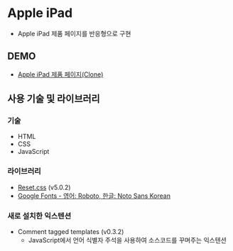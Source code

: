 # Apple iPad

- Apple iPad 제품 페이지를 반응형으로 구현

## DEMO
- [Apple iPad 제품 페이지(Clone)](https://apple-ipad-lani.netlify.app)

## 사용 기술 및 라이브러리

### 기술

- HTML
- CSS
- JavaScript

### 라이브러리

- [Reset.css](https://www.jsdelivr.com/package/npm/reset-css) (v5.0.2)
- [Google Fonts - 영어: Roboto, 한글: Noto Sans Korean](https://fonts.google.com/)

### 새로 설치한 익스텐션
- Comment tagged templates (v0.3.2)
  - JavaScript에서 언어 식별자 주석을 사용하여 소스코드를 꾸며주는 익스텐션